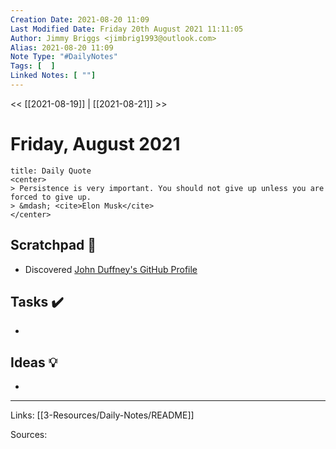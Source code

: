 ```yaml
---
Creation Date: 2021-08-20 11:09
Last Modified Date: Friday 20th August 2021 11:11:05
Author: Jimmy Briggs <jimbrig1993@outlook.com>
Alias: 2021-08-20 11:09
Note Type: "#DailyNotes"
Tags: [  ]
Linked Notes: [ ""]
---
```


<< [[2021-08-19]] | [[2021-08-21]] >>

# Friday, August 2021

```ad-quote
title: Daily Quote
<center>
> Persistence is very important. You should not give up unless you are forced to give up.
> &mdash; <cite>Elon Musk</cite>
</center>
```

## Scratchpad 📝

- Discovered [John Duffney's GitHub Profile](https://github.com/duffney)

## Tasks ✔️

-


## Ideas 💡

-

***

Links: [[3-Resources/Daily-Notes/README]]

Sources: